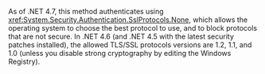 ﻿As of .NET 4.7, this method authenticates using <xref:System.Security.Authentication.SslProtocols.None>, which allows the operating system to choose the best protocol to use, and to block protocols that are not secure. In .NET 4.6 (and .NET 4.5 with the latest security patches installed), the allowed TLS/SSL protocols versions are 1.2, 1.1, and 1.0 (unless you disable strong cryptography by editing the Windows Registry).